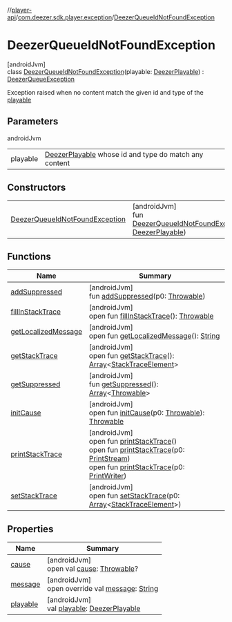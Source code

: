 //[player-api](../../../index.md)/[com.deezer.sdk.player.exception](../index.md)/[DeezerQueueIdNotFoundException](index.md)

# DeezerQueueIdNotFoundException

[androidJvm]\
class [DeezerQueueIdNotFoundException](index.md)(playable: [DeezerPlayable](../../com.deezer.sdk.player.model/-deezer-playable/index.md)) : [DeezerQueueException](../-deezer-queue-exception/index.md)

Exception raised when no content match the given id and type of the [playable](playable.md)

## Parameters

androidJvm

|          |                                                                                                                      |
| -------- | -------------------------------------------------------------------------------------------------------------------- |
| playable | [DeezerPlayable](../../com.deezer.sdk.player.model/-deezer-playable/index.md) whose id and type do match any content |

## Constructors

|                                                                           |                                                                                                                                                                                         |
| ------------------------------------------------------------------------- | --------------------------------------------------------------------------------------------------------------------------------------------------------------------------------------- |
| [DeezerQueueIdNotFoundException](-deezer-queue-id-not-found-exception.md) | [androidJvm]<br/>fun [DeezerQueueIdNotFoundException](-deezer-queue-id-not-found-exception.md)(playable: [DeezerPlayable](../../com.deezer.sdk.player.model/-deezer-playable/index.md)) |

## Functions

| Name                                                                                                           | Summary                                                                                                                                                                                                                                                                                                                                                                                                                                                                                                                                                                         |
| -------------------------------------------------------------------------------------------------------------- | ------------------------------------------------------------------------------------------------------------------------------------------------------------------------------------------------------------------------------------------------------------------------------------------------------------------------------------------------------------------------------------------------------------------------------------------------------------------------------------------------------------------------------------------------------------------------------- |
| [addSuppressed](../-unsupported-deezer-playable-exception/index.md#282858770%2FFunctions%2F-1037426161)        | [androidJvm]<br/>fun [addSuppressed](../-unsupported-deezer-playable-exception/index.md#282858770%2FFunctions%2F-1037426161)(p0: [Throwable](https://kotlinlang.org/api/latest/jvm/stdlib/kotlin/-throwable/index.html))                                                                                                                                                                                                                                                                                                                                                        |
| [fillInStackTrace](../-unsupported-deezer-playable-exception/index.md#-1102069925%2FFunctions%2F-1037426161)   | [androidJvm]<br/>open fun [fillInStackTrace](../-unsupported-deezer-playable-exception/index.md#-1102069925%2FFunctions%2F-1037426161)(): [Throwable](https://kotlinlang.org/api/latest/jvm/stdlib/kotlin/-throwable/index.html)                                                                                                                                                                                                                                                                                                                                                |
| [getLocalizedMessage](../-unsupported-deezer-playable-exception/index.md#1043865560%2FFunctions%2F-1037426161) | [androidJvm]<br/>open fun [getLocalizedMessage](../-unsupported-deezer-playable-exception/index.md#1043865560%2FFunctions%2F-1037426161)(): [String](https://kotlinlang.org/api/latest/jvm/stdlib/kotlin/-string/index.html)                                                                                                                                                                                                                                                                                                                                                    |
| [getStackTrace](../-unsupported-deezer-playable-exception/index.md#2050903719%2FFunctions%2F-1037426161)       | [androidJvm]<br/>open fun [getStackTrace](../-unsupported-deezer-playable-exception/index.md#2050903719%2FFunctions%2F-1037426161)(): [Array](https://kotlinlang.org/api/latest/jvm/stdlib/kotlin/-array/index.html)&lt;[StackTraceElement](https://developer.android.com/reference/kotlin/java/lang/StackTraceElement.html)&gt;                                                                                                                                                                                                                                                |
| [getSuppressed](../-unsupported-deezer-playable-exception/index.md#672492560%2FFunctions%2F-1037426161)        | [androidJvm]<br/>fun [getSuppressed](../-unsupported-deezer-playable-exception/index.md#672492560%2FFunctions%2F-1037426161)(): [Array](https://kotlinlang.org/api/latest/jvm/stdlib/kotlin/-array/index.html)&lt;[Throwable](https://kotlinlang.org/api/latest/jvm/stdlib/kotlin/-throwable/index.html)&gt;                                                                                                                                                                                                                                                                    |
| [initCause](../-unsupported-deezer-playable-exception/index.md#-418225042%2FFunctions%2F-1037426161)           | [androidJvm]<br/>open fun [initCause](../-unsupported-deezer-playable-exception/index.md#-418225042%2FFunctions%2F-1037426161)(p0: [Throwable](https://kotlinlang.org/api/latest/jvm/stdlib/kotlin/-throwable/index.html)): [Throwable](https://kotlinlang.org/api/latest/jvm/stdlib/kotlin/-throwable/index.html)                                                                                                                                                                                                                                                              |
| [printStackTrace](../-unsupported-deezer-playable-exception/index.md#-1769529168%2FFunctions%2F-1037426161)    | [androidJvm]<br/>open fun [printStackTrace](../-unsupported-deezer-playable-exception/index.md#-1769529168%2FFunctions%2F-1037426161)()<br/>open fun [printStackTrace](../-unsupported-deezer-playable-exception/index.md#1841853697%2FFunctions%2F-1037426161)(p0: [PrintStream](https://developer.android.com/reference/kotlin/java/io/PrintStream.html))<br/>open fun [printStackTrace](../-unsupported-deezer-playable-exception/index.md#1175535278%2FFunctions%2F-1037426161)(p0: [PrintWriter](https://developer.android.com/reference/kotlin/java/io/PrintWriter.html)) |
| [setStackTrace](../-unsupported-deezer-playable-exception/index.md#2135801318%2FFunctions%2F-1037426161)       | [androidJvm]<br/>open fun [setStackTrace](../-unsupported-deezer-playable-exception/index.md#2135801318%2FFunctions%2F-1037426161)(p0: [Array](https://kotlinlang.org/api/latest/jvm/stdlib/kotlin/-array/index.html)&lt;[StackTraceElement](https://developer.android.com/reference/kotlin/java/lang/StackTraceElement.html)&gt;)                                                                                                                                                                                                                                              |

## Properties

| Name                                                                                              | Summary                                                                                                                                                                                                              |
| ------------------------------------------------------------------------------------------------- | -------------------------------------------------------------------------------------------------------------------------------------------------------------------------------------------------------------------- |
| [cause](../-unsupported-deezer-playable-exception/index.md#-654012527%2FProperties%2F-1037426161) | [androidJvm]<br/>open val [cause](../-unsupported-deezer-playable-exception/index.md#-654012527%2FProperties%2F-1037426161): [Throwable](https://kotlinlang.org/api/latest/jvm/stdlib/kotlin/-throwable/index.html)? |
| [message](message.md)                                                                             | [androidJvm]<br/>open override val [message](message.md): [String](https://kotlinlang.org/api/latest/jvm/stdlib/kotlin/-string/index.html)                                                                           |
| [playable](playable.md)                                                                           | [androidJvm]<br/>val [playable](playable.md): [DeezerPlayable](../../com.deezer.sdk.player.model/-deezer-playable/index.md)                                                                                          |
